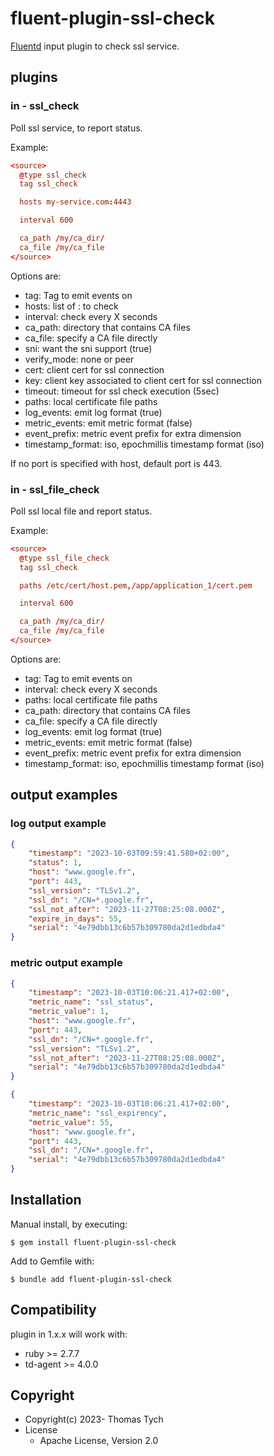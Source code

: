 # fluent-plugin-ssl-check

[Fluentd](https://fluentd.org/) input plugin to check ssl service.


## plugins

### in - ssl_check

Poll ssl service, to report status.

Example:

``` conf
<source>
  @type ssl_check
  tag ssl_check

  hosts my-service.com:4443

  interval 600

  ca_path /my/ca_dir/
  ca_file /my/ca_file
</source>
```

Options are:
* tag: Tag to emit events on
* hosts: list of <host>:<port> to check
* interval: check every X seconds
* ca_path: directory that contains CA files
* ca_file: specify a CA file directly
* sni: want the sni support (true)
* verify_mode: none or peer
* cert: client cert for ssl connection
* key: client key associated to client cert for ssl connection
* timeout: timeout for ssl check execution (5sec)
* paths: local certificate file paths
* log_events: emit log format (true)
* metric_events: emit metric format (false)
* event_prefix: metric event prefix for extra dimension
* timestamp_format: iso, epochmillis timestamp format (iso)

If no port is specified with host, default port is 443.


### in - ssl_file_check

Poll ssl local file and report status.

Example:

``` conf
<source>
  @type ssl_file_check
  tag ssl_check

  paths /etc/cert/host.pem,/app/application_1/cert.pem

  interval 600

  ca_path /my/ca_dir/
  ca_file /my/ca_file
</source>
```

Options are:
* tag: Tag to emit events on
* interval: check every X seconds
* paths: local certificate file paths
* ca_path: directory that contains CA files
* ca_file: specify a CA file directly
* log_events: emit log format (true)
* metric_events: emit metric format (false)
* event_prefix: metric event prefix for extra dimension
* timestamp_format: iso, epochmillis timestamp format (iso)


## output examples

### log output example

``` json
{
    "timestamp": "2023-10-03T09:59:41.580+02:00",
    "status": 1,
    "host": "www.google.fr",
    "port": 443,
    "ssl_version": "TLSv1.2",
    "ssl_dn": "/CN=*.google.fr",
    "ssl_not_after": "2023-11-27T08:25:08.000Z",
    "expire_in_days": 55,
    "serial": "4e79dbb13c6b57b309780da2d1edbda4"
}
```

### metric output example

``` json
{
    "timestamp": "2023-10-03T10:06:21.417+02:00",
    "metric_name": "ssl_status",
    "metric_value": 1,
    "host": "www.google.fr",
    "port": 443,
    "ssl_dn": "/CN=*.google.fr",
    "ssl_version": "TLSv1.2",
    "ssl_not_after": "2023-11-27T08:25:08.000Z",
    "serial": "4e79dbb13c6b57b309780da2d1edbda4"
}

{
    "timestamp": "2023-10-03T10:06:21.417+02:00",
    "metric_name": "ssl_expirency",
    "metric_value": 55,
    "host": "www.google.fr",
    "port": 443,
    "ssl_dn": "/CN=*.google.fr",
    "serial": "4e79dbb13c6b57b309780da2d1edbda4"
}
```


## Installation

Manual install, by executing:

    $ gem install fluent-plugin-ssl-check

Add to Gemfile with:

    $ bundle add fluent-plugin-ssl-check


## Compatibility

plugin in 1.x.x will work with:
- ruby >= 2.7.7
- td-agent >= 4.0.0


## Copyright

* Copyright(c) 2023- Thomas Tych
* License
  * Apache License, Version 2.0
